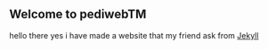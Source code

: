 ## Welcome to pediwebTM

hello there yes i have made a website that my friend ask from [Jekyll](https://discord.gg/QjJXD2qRRz/)
